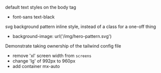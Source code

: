  default text styles on the body tag
* font-sans text-black

svg background pattern inline style, instead of a class for a one-off thing
* background-image: url('/img/hero-pattern.svg')

Demonstrate taking ownership of the tailwind config file
* remove 'xl' screen width from `screens`
* change 'lg' of 992px to 960px
* add container mx-auto  





